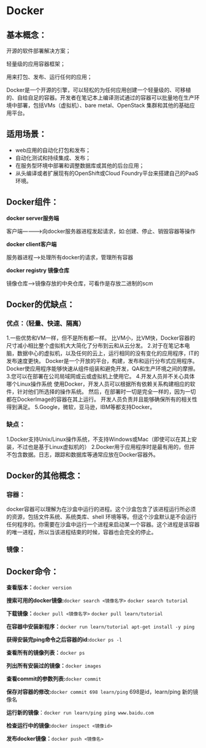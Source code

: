 # Docker

## 基本概念：

开源的软件部署解决方案；

轻量级的应用容器框架；

用来打包、发布、运行任何的应用；

Docker是一个开源的引擎，可以轻松的为任何应用创建一个轻量级的、可移植的、自给自足的容器。开发者在笔记本上编译测试通过的容器可以批量地在生产环境中部署，包括VMs（虚拟机）、bare metal、OpenStack 集群和其他的基础应用平台。

## 适用场景：

- web应用的自动化打包和发布；
- 自动化测试和持续集成、发布；
- 在服务型环境中部署和调整数据库或其他的后台应用；
- 从头编译或者扩展现有的OpenShift或Cloud Foundry平台来搭建自己的PaaS环境。

## Docker组件：

**docker server服务端**

客户端————>向docker服务器进程发起请求，如:创建、停止、销毁容器等操作

**docker client客户端**

服务器进程—–>处理所有docker的请求，管理所有容器

**docker registry 镜像仓库**

镜像仓库——>镜像存放的中央仓库，可看作是存放二进制的scm

## Docker的优缺点：

### 优点：（轻量、快速、隔离）

1.一些优势和VM一样，但不是所有都一样。
比VM小，比VM快，Docker容器的尺寸减小相比整个虚拟机大大简化了分布到云和从云分发。
2.对于在笔记本电脑，数据中心的虚拟机，以及任何的云上，运行相同的没有变化的应用程序，IT的发布速度更快。
Docker是一个开放的平台，构建，发布和运行分布式应用程序。
Docker使应用程序能够快速从组件组装和避免开发，QA和生产环境之间的摩擦。
3.您可以在部署在公司局域网或云或虚拟机上使用它。
4.开发人员并不关心具体哪个Linux操作系统
使用Docker，开发人员可以根据所有依赖关系构建相应的软件，针对他们所选择的操作系统。
然后，在部署时一切是完全一样的，因为一切都在DockerImage的容器在其上运行。
开发人员负责并且能够确保所有的相关性得到满足。
5.Google，微软，亚马逊，IBM等都支持Docker。

### 缺点：

1.Docker支持Unix/Linux操作系统，不支持Windows或Mac（即使可以在其上安装，不过也是基于Linux虚拟机的）
2.Docker用于应用程序时是最有用的，但并不包含数据。日志，跟踪和数据库等通常应放在Docker容器外。

## Docker的其他概念：

### 容器：

docker容器可以理解为在沙盒中运行的进程。这个沙盒包含了该进程运行所必须的资源，包括文件系统、系统类库、shell 环境等等。但这个沙盒默认是不会运行任何程序的。你需要在沙盒中运行一个进程来启动某一个容器。这个进程是该容器的唯一进程，所以当该进程结束的时候，容器也会完全的停止。

### 镜像：

## Docker命令：

**查看版本：**`docker version`

**搜索可用的docker镜像:**`docker search <镜像名字>`  `docker search tutorial`

**下载镜像：**`docker pull <镜像名字>` `docker pull learn/tutorial`

**在容器中安装新程序：**`docker run learn/tutorial apt-get install -y ping`

**获得安装完ping命令之后容器的id:**`docker ps -l`

**查看所有的镜像列表：**`docker ps`

**列出所有安装过的镜像：**`docker images`

**查看commit的参数列表:**`docker commit`

**保存对容器的修改:**`docker commit 698 learn/ping` 698是id，learn/ping 新的镜像名

**运行新的镜像**：`docker run learn/ping ping www.baidu.com`

**检查运行中的镜像:**`docker inspect <镜像id>`

**发布docker镜像：**`docker push <镜像名>`